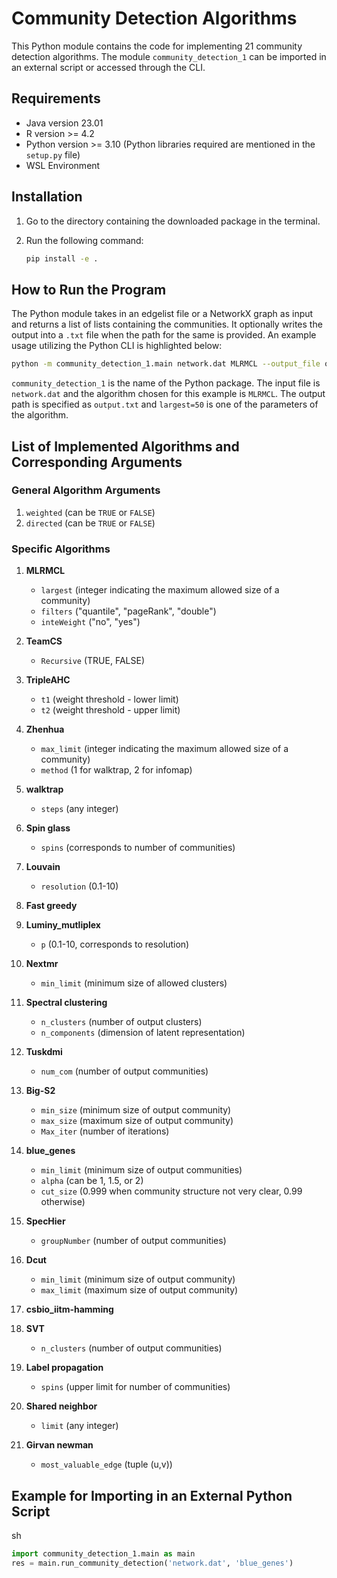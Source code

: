 # Community Detection Algorithms

This Python module contains the code for implementing 21 community detection algorithms. The module `community_detection_1` can be imported in an external script or accessed through the CLI.

## Requirements

- Java version 23.01
- R version >= 4.2
- Python version >= 3.10 (Python libraries required are mentioned in the `setup.py` file)
- WSL Environment

## Installation

1. Go to the directory containing the downloaded package in the terminal.
2. Run the following command:

    ```sh
    pip install -e .
    ```

## How to Run the Program

The Python module takes in an edgelist file or a NetworkX graph as input and returns a list of lists containing the communities. It optionally writes the output into a `.txt` file when the path for the same is provided. An example usage utilizing the Python CLI is highlighted below:

```sh
python -m community_detection_1.main network.dat MLRMCL --output_file output.txt--algorithm_args largest=50
 ```

`community_detection_1` is the name of the Python package. The input file is `network.dat` and the algorithm chosen for this example is `MLRMCL`. The output path is specified as `output.txt` and `largest=50` is one of the parameters of the algorithm.

## List of Implemented Algorithms and Corresponding Arguments

### General Algorithm Arguments
1. `weighted` (can be `TRUE` or `FALSE`)
2. `directed` (can be `TRUE` or `FALSE`)

### Specific Algorithms

1. **MLRMCL**
    - `largest` (integer indicating the maximum allowed size of a community)
    - `filters` ("quantile", "pageRank", "double")
    - `inteWeight` ("no", "yes")

2. **TeamCS**
    - `Recursive` (TRUE, FALSE)

3. **TripleAHC**
    - `t1` (weight threshold - lower limit)
    - `t2` (weight threshold - upper limit)

4. **Zhenhua**
    - `max_limit` (integer indicating the maximum allowed size of a community)
    - `method` (1 for walktrap, 2 for infomap)

5. **walktrap**
    - `steps` (any integer)

6. **Spin glass**
    - `spins` (corresponds to number of communities)

7. **Louvain**
    - `resolution` (0.1-10)

8. **Fast greedy**

9. **Luminy_mutliplex**
    - `p` (0.1-10, corresponds to resolution)

10. **Nextmr**
    - `min_limit` (minimum size of allowed clusters)

11. **Spectral clustering**
    - `n_clusters` (number of output clusters)
    - `n_components` (dimension of latent representation)

12. **Tuskdmi**
    - `num_com` (number of output communities)

13. **Big-S2**
    - `min_size` (minimum size of output community)
    - `max_size` (maximum size of output community)
    - `Max_iter` (number of iterations)

14. **blue_genes**
    - `min_limit` (minimum size of output communities)
    - `alpha` (can be 1, 1.5, or 2)
    - `cut_size` (0.999 when community structure not very clear, 0.99 otherwise)

15. **SpecHier**
    - `groupNumber` (number of output communities)

16. **Dcut**
    - `min_limit` (minimum size of output community)
    - `max_limit` (maximum size of output community)

17. **csbio_iitm-hamming**

18. **SVT**
    - `n_clusters` (number of output communities)

19. **Label propagation**
    - `spins` (upper limit for number of communities)

20. **Shared neighbor**
    - `limit` (any integer)

21. **Girvan newman**
    - `most_valuable_edge` (tuple (u,v))

## Example for Importing in an External Python Script
sh
```python
import community_detection_1.main as main
res = main.run_community_detection('network.dat', 'blue_genes')
```

